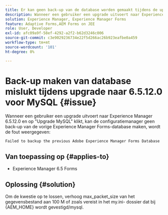 ```yaml
---
title: Er kan geen back-up van de database worden gemaakt tijdens de upgrade naar 6.5.12.0 for MySQL.
description: Wanneer een gebruiker een upgrade uitvoert naar Experience Manager 6.5.12.0 en op "Upgrade MySQL" klikt, kan de configuratiemanager geen back-up maken van de vorige Experience Manager Forms-database.
solution: Experience Manager, Experience Manager Forms
feature: Adaptive Forms,AEM Forms on JEE
role: User, Developer
exl-id: afc09a9f-58ef-4292-a2f2-b62d3246c006
source-git-commit: c3e9029236734e22f5d266ac26b923eafbe0a459
workflow-type: tm+mt
source-wordcount: '101'
ht-degree: 0%

---
```


# Back-up maken van database mislukt tijdens upgrade naar 6.5.12.0 voor MySQL {#issue}

Wanneer een gebruiker een upgrade uitvoert naar Experience Manager 6.5.12.0 en op &quot;Upgrade MySQL&quot; klikt, kan de configuratiemanager geen back-up van de vorige Experience Manager Forms-database maken, wordt de fout weergegeven:

`Failed to backup the previous Adobe Experience Manager Forms Database`


## Van toepassing op {#applies-to}

* Experience Manager 6.5 Forms

## Oplossing {#solution}

Om de kwestie op te lossen, verhoog max_packet_size van het gegevensbestand aan 100 M of zoals vereist in het my.ini- dossier dat bij {AEM_HOME} wordt gevestigd/mysql.

